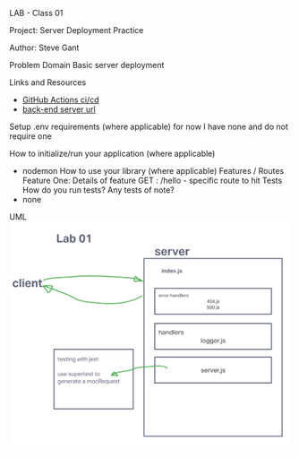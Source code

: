 LAB - Class 01

Project: Server Deployment Practice

Author: Steve Gant

Problem Domain
Basic server deployment

Links and Resources
  - [GitHub Actions ci/cd](https://github.com/stevengant/server-deployment-practice/actions)
  - [back-end server url](https://stevegant-server-deployment-practice.onrender.com)


Setup
.env requirements (where applicable)
for now I have none and do not require one

How to initialize/run your application (where applicable)
 - nodemon
How to use your library (where applicable)
Features / Routes
Feature One: Details of feature
GET : /hello - specific route to hit
Tests
How do you run tests?
Any tests of note?
 - none

UML
![401Lab01 UML](assets/401Lab01.png)